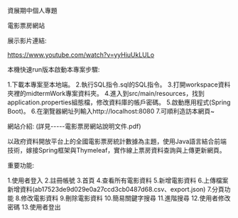 資展期中個人專題

電影票房網站

展示影片連結:

https://www.youtube.com/watch?v=yyHiuUkLULo

本機快速run版本啟動本專案步驟:

1.下載本專案至本地端。
2.執行SQL指令.sql的SQL指令。
3.打開workspace資料夾裡的midtermWork專案資料夾。
4.進入到src/main/resources，找到application.properties組態檔，修改資料庫的帳戶密碼。
5.啟動應用程式(Spring Boot)。
6.在瀏覽器網址列輸入http://localhost:8080
7.可順利造訪本網頁~

網站介紹: (詳見-----電影票房網站說明文件.pdf)

以政府資料開放平台上的全國電影票房統計數據為主題，使用Java語言結合前端技術，嫁接Spring框架與Thymeleaf，實作線上票房資料查詢與上傳更新網頁。

重要功能:

1.使用者登入
2.註冊帳號
3.首頁
4.查看所有電影資料
5.新增電影資料
6.上傳檔案新增資料(ab17523de9d029e0a27ccd3cb0487d68.csv、export.json)
7.分頁功能
8.修改電影資料
9.刪除電影資料
10.簡易關鍵字搜尋
11.進階搜尋
12.使用者修改密碼
13.使用者登出
